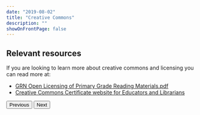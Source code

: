 ```yaml
---
date: "2019-08-02"
title: "Creative Commons"
description: ""
showOnFrontPage: false
---
```


<content>

## Relevant resources
If you are looking to learn more about creative commons and licensing you can read more at:
*  [GRN Open Licensing of Primary Grade Reading Materials.pdf](http://home.digitallibrary.io/wp-content/uploads/2019/11/GRN-Open-Licensing-of-Primary-Grade-Reading-Materials.pdf)
* [Creative Commons Certificate website for Educators and Librarians](https://certificates.creativecommons.org/cccertedu/)

<button to="/creativecommons/step3">Previous</button>
<button to="/creativecommons/end">Next</button>

</content>
